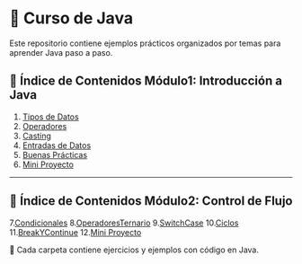 # 📘 Curso de Java 

Este repositorio contiene ejemplos prácticos organizados por temas para aprender Java paso a paso.  

## 📑 Índice de Contenidos Módulo1: Introducción a Java

1. [Tipos de Datos](01TiposDeDatos)  
2. [Operadores](02Operadores)  
3. [Casting](03Casting)  
4. [Entradas de Datos](04EntradasDatos)  
5. [Buenas Prácticas](05BuenasPracticas)  
6. [Mini Proyecto](MiniProyecto)  

---

## 📑 Índice de Contenidos Módulo2: Control de Flujo

7.[Condicionales](06Condicionales)
8.[OperadoresTernario](07OperadorTernario)
9.[SwitchCase](08SwitchCase)
10.[Ciclos](09Ciclos)
11.[BreakYContinue](10BreakYContinue)
12.[Mini Proyecto](MiniProyecto)

🔗 Cada carpeta contiene ejercicios y ejemplos con código en Java.
